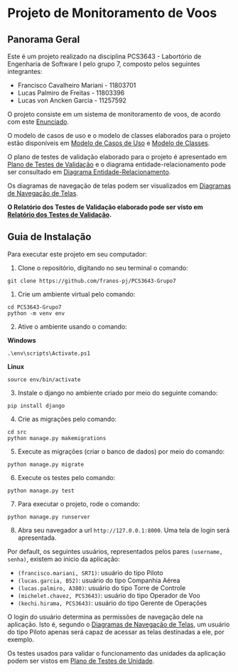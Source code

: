 # Projeto de Monitoramento de Voos

## Panorama Geral

Este é um projeto realizado na disciplina PCS3643 - Labortório de Engenharia de Software I pelo grupo 7, composto pelos seguintes integrantes:

* Francisco Cavalheiro Mariani - 11803701
* Lucas Palmiro de Freitas - 11803396
* Lucas von Ancken Garcia - 11257592

O projeto consiste em um sistema de monitoramento de voos, de acordo com este [Enunciado](./docs/enunciado.pdf).

O modelo de casos de uso e o modelo de classes elaborados para o projeto estão disponíveis em [Modelo de Casos de Uso](./docs/modelo_de_casos_de_uso.md) e [Modelo de Classes](./docs/modelo_de_classes.md).

O plano de testes de validação elaborado para o projeto é apresentado em [Plano de Testes de Validação](./docs/plano_de_testes.md) e o diagrama entidade-relacionamento pode ser consultado em [Diagrama Entidade-Relacionamento](./docs/images/der.png).

Os diagramas de navegação de telas podem ser visualizados em [Diagramas de Navegação de Telas](./docs/navegacao_telas.md).

**O Relatório dos Testes de Validação elaborado pode ser visto em [Relatório dos Testes de Validação](./docs/relatorio_testes_validacao.pdf).**

## Guia de Instalação

Para executar este projeto em seu computador:

1. Clone o repositório, digitando no seu terminal o comando:
``` 
git clone https://github.com/franos-pj/PCS3643-Grupo7
```

1. Crie um ambiente virtual pelo comando: 
```
cd PCS3643-Grupo7
python -m venv env
```

2. Ative o ambiente usando o comando: 

**Windows**
```
.\env\scripts\Activate.ps1
```

**Linux**
```
source env/bin/activate
```


3. Instale o django no ambiente criado por meio do seguinte comando:
```
pip install django
```

4. Crie as migrações pelo comando:
```
cd src
python manage.py makemigrations
```

5. Execute as migrações (criar o banco de dados) por meio do comando:
```
python manage.py migrate
```

6. Execute os testes pelo comando:
```
python manage.py test
```

7. Para executar o projeto, rode o comando:
```
python manage.py runserver
```

8. Abra seu navegador a url `http://127.0.0.1:8000`. Uma tela de login será apresentada.

Por default, os seguintes usuários, representados pelos pares `(username, senha)`, existem ao inicio da aplicação:

- `(francisco.mariani, SR71)`: usuário do tipo Piloto
- `(lucas.garcia, B52)`: usuário do tipo Companhia Aérea
- `(lucas.palmiro, A380)`: usuário do tipo Torre de Controle
- `(michelet.chavez, PCS3643)`: usuário do tipo Operador de Voo
- `(kechi.hirama, PCS3643)`: usuário do tipo Gerente de Operações

O login do usuário determina as permissões de navegação dele na aplicação. Isto é, segundo o [Diagramas de Navegação de Telas](./docs/navegacao_telas.md), um usuário do tipo Piloto apenas será capaz de acessar as telas destinadas a ele, por exemplo.

Os testes usados para validar o funcionamento das unidades da aplicação podem ser vistos em [Plano de Testes de Unidade](./docs/plano_de_testes_unidade.pdf).

